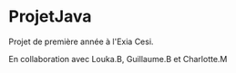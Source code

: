 # ProjetJava

Projet de première année à l'Exia Cesi.

En collaboration avec Louka.B, Guillaume.B et Charlotte.M
